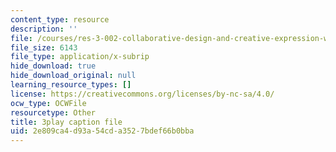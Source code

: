 ```yaml
---
content_type: resource
description: ''
file: /courses/res-3-002-collaborative-design-and-creative-expression-with-arduino-microcontrollers-january-iap-2017/2e809ca4d93a54cda3527bdef66b0bba_2039256.vtt
file_size: 6143
file_type: application/x-subrip
hide_download: true
hide_download_original: null
learning_resource_types: []
license: https://creativecommons.org/licenses/by-nc-sa/4.0/
ocw_type: OCWFile
resourcetype: Other
title: 3play caption file
uid: 2e809ca4-d93a-54cd-a352-7bdef66b0bba
---
```

